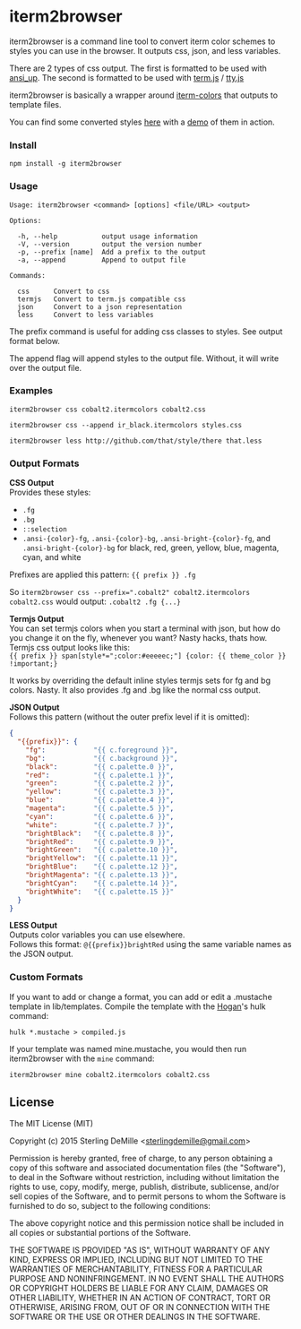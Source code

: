 # iterm2browser

iterm2browser is a command line tool to convert iterm color schemes to styles you can use in the browser. It outputs css, json, and less variables.

There are 2 types of css output. The first is formatted to be used with [ansi_up](https://github.com/drudru/ansi_up/). The second is formatted to be used with [term.js](https://github.com/chjj/term.js) / [tty.js](https://github.com/chjj/tty.js/)

iterm2browser is basically a wrapper around [iterm-colors](https://www.npmjs.com/package/iterm-colors) that outputs to template files.

You can find some converted styles [here](https://github.com/demille/ansi-browser-styles) with a [demo](https://demille.github.io/ansi-browser-styles) of them in action.

### Install
```
npm install -g iterm2browser
```

### Usage

```
Usage: iterm2browser <command> [options] <file/URL> <output>

Options:

  -h, --help           output usage information
  -V, --version        output the version number
  -p, --prefix [name]  Add a prefix to the output
  -a, --append         Append to output file

Commands:

  css      Convert to css
  termjs   Convert to term.js compatible css
  json     Convert to a json representation
  less     Convert to less variables
```

The prefix command is useful for adding css classes to styles. See output format below.

The append flag will append styles to the output file. Without, it will write over the output file.


### Examples
```
iterm2browser css cobalt2.itermcolors cobalt2.css

iterm2browser css --append ir_black.itermcolors styles.css

iterm2browser less http://github.com/that/style/there that.less
```

### Output Formats

**CSS Output** <br/>
Provides these styles: <br/>
- `.fg`
- `.bg`
- `::selection`
- `.ansi-{color}-fg`, `.ansi-{color}-bg`, `.ansi-bright-{color}-fg`, and `.ansi-bright-{color}-bg` for black, red, green, yellow, blue, magenta, cyan, and white

Prefixes are applied this pattern: `{{ prefix }} .fg`

So `iterm2browser css --prefix=".cobalt2" cobalt2.itermcolors cobalt2.css` would output: `.cobalt2 .fg {...}`


**Termjs Output** <br/>
You can set termjs colors when you start a terminal with json, but how do you change it on the fly, whenever you want? Nasty hacks, thats how. Termjs css output looks like this: <br/>
`{{ prefix }} span[style*=";color:#eeeeec;"] {color: {{ theme_color }} !important;}`

It works by overriding the default inline styles termjs sets for fg and bg colors. Nasty. It also provides .fg and .bg like the normal css output.

**JSON Output** <br/>
Follows this pattern (without the outer prefix level if it is omitted):
```json
{
  "{{prefix}}": {
    "fg":            "{{ c.foreground }}",
    "bg":            "{{ c.background }}",
    "black":         "{{ c.palette.0 }}",
    "red":           "{{ c.palette.1 }}",
    "green":         "{{ c.palette.2 }}",
    "yellow":        "{{ c.palette.3 }}",
    "blue":          "{{ c.palette.4 }}",
    "magenta":       "{{ c.palette.5 }}",
    "cyan":          "{{ c.palette.6 }}",
    "white":         "{{ c.palette.7 }}",
    "brightBlack":   "{{ c.palette.8 }}",
    "brightRed":     "{{ c.palette.9 }}",
    "brightGreen":   "{{ c.palette.10 }}",
    "brightYellow":  "{{ c.palette.11 }}",
    "brightBlue":    "{{ c.palette.12 }}",
    "brightMagenta": "{{ c.palette.13 }}",
    "brightCyan":    "{{ c.palette.14 }}",
    "brightWhite":   "{{ c.palette.15 }}"
  }
}
```

**LESS Output** <br/>
Outputs color variables you can use elsewhere. <br/>
Follows this format: `@{{prefix}}brightRed` using the same variable names as the JSON output.

### Custom Formats

If you want to add or change a format, you can add or edit a .mustache template in lib/templates.  Compile the template with the [Hogan](http://twitter.github.io/hogan.js/)'s hulk command:

```
hulk *.mustache > compiled.js
```

If your template was named mine.mustache, you would then run iterm2browser with the `mine` command:

```
iterm2browser mine cobalt2.itermcolors cobalt2.css
```

## License

The MIT License (MIT)

Copyright (c) 2015 Sterling DeMille &lt;sterlingdemille@gmail.com&gt;

Permission is hereby granted, free of charge, to any person obtaining a copy of
this software and associated documentation files (the "Software"), to deal in
the Software without restriction, including without limitation the rights to
use, copy, modify, merge, publish, distribute, sublicense, and/or sell copies of
the Software, and to permit persons to whom the Software is furnished to do so,
subject to the following conditions:

The above copyright notice and this permission notice shall be included in all
copies or substantial portions of the Software.

THE SOFTWARE IS PROVIDED "AS IS", WITHOUT WARRANTY OF ANY KIND, EXPRESS OR
IMPLIED, INCLUDING BUT NOT LIMITED TO THE WARRANTIES OF MERCHANTABILITY, FITNESS
FOR A PARTICULAR PURPOSE AND NONINFRINGEMENT. IN NO EVENT SHALL THE AUTHORS OR
COPYRIGHT HOLDERS BE LIABLE FOR ANY CLAIM, DAMAGES OR OTHER LIABILITY, WHETHER
IN AN ACTION OF CONTRACT, TORT OR OTHERWISE, ARISING FROM, OUT OF OR IN
CONNECTION WITH THE SOFTWARE OR THE USE OR OTHER DEALINGS IN THE SOFTWARE.